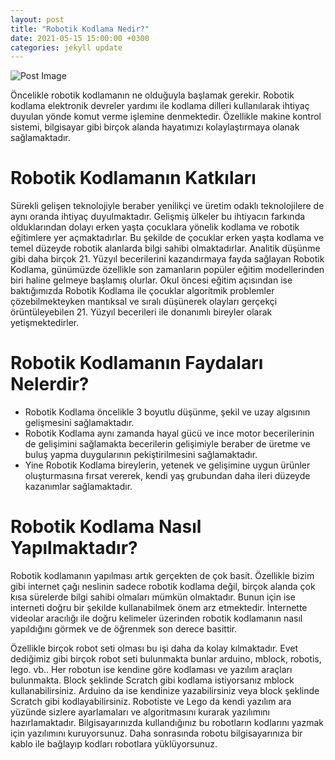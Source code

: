 ```yaml
---
layout: post
title: "Robotik Kodlama Nedir?"
date: 2021-05-15 15:00:00 +0300
categories: jekyll update
---
```


![Post Image](https://blog.berkaygebes.me/wp-content/uploads/2021/04/picography-robot-white-artificial-intelligence-alex-knight-small.jpg)

Öncelikle robotik kodlamanın ne olduğuyla başlamak gerekir. Robotik kodlama elektronik devreler yardımı ile kodlama dilleri kullanılarak ihtiyaç duyulan yönde komut verme işlemine denmektedir. Özellikle makine kontrol sistemi, bilgisayar gibi birçok alanda hayatımızı kolaylaştırmaya olanak sağlamaktadır. 

# Robotik Kodlamanın Katkıları

Sürekli gelişen teknolojiyle beraber yenilikçi ve üretim odaklı teknolojilere de aynı oranda ihtiyaç duyulmaktadır. Gelişmiş ülkeler bu ihtiyacın farkında olduklarından dolayı erken yaşta çocuklara yönelik kodlama ve robotik eğitimlere yer açmaktadırlar. Bu şekilde de çocuklar erken yaşta kodlama ve temel düzeyde robotik alanlarda bilgi sahibi olmaktadırlar. Analitik düşünme gibi daha birçok 21. Yüzyıl becerilerini kazandırmaya fayda sağlayan Robotik Kodlama, günümüzde özellikle son zamanların popüler eğitim modellerinden biri haline gelmeye başlamış olurlar. Okul öncesi eğitim açısından ise baktığımızda Robotik Kodlama ile çocuklar algoritmik problemler çözebilmekteyken mantıksal ve sıralı düşünerek olayları gerçekçi örüntüleyebilen 21. Yüzyıl becerileri ile donanımlı bireyler olarak yetişmektedirler. 

# Robotik Kodlamanın Faydaları Nelerdir?

* Robotik Kodlama öncelikle 3 boyutlu düşünme, şekil ve uzay algısının gelişmesini sağlamaktadır. 
* Robotik Kodlama aynı zamanda hayal gücü ve ince motor becerilerinin de gelişimini sağlamakta becerilerin gelişimiyle beraber de üretme ve buluş yapma duygularının pekiştirilmesini sağlamaktadır.
* Yine Robotik Kodlama bireylerin, yetenek ve gelişimine uygun ürünler oluşturmasına fırsat vererek, kendi yaş grubundan daha ileri düzeyde kazanımlar sağlamaktadır.

# Robotik Kodlama Nasıl Yapılmaktadır? 

Robotik kodlamanın yapılması artık gerçekten de çok basit. Özellikle bizim gibi internet çağı neslinin sadece robotik kodlama değil, birçok alanda çok kısa sürelerde bilgi sahibi olmaları mümkün olmaktadır. Bunun için ise interneti doğru bir şekilde kullanabilmek önem arz etmektedir. İnternette videolar aracılığı ile doğru kelimeler üzerinden robotik kodlamanın nasıl yapıldığını görmek ve de öğrenmek son derece basittir.

Özellikle birçok robot seti olması bu işi daha da kolay kılmaktadır. Evet dediğimiz gibi birçok robot seti bulunmakta bunlar arduino, mblock, robotis, lego. vb.. Her robotun ise kendine göre kodlaması ve yazılım araçları bulunmakta. Block şeklinde Scratch gibi kodlama istiyorsanız mblock kullanabilirsiniz. Arduino da ise kendinize yazabilirsiniz veya block şeklinde Scratch gibi kodlayabilirsiniz. Robotiste ve Lego da kendi yazılım ara yüzünde sizlere ayarlamaları ve algoritmasını kurarak yazılımını hazırlamaktadır. Bilgisayarınızda kullandığınız bu robotların kodlarını yazmak için yazılımını kuruyorsunuz. Daha sonrasında robotu bilgisayarınıza bir kablo ile bağlayıp kodları robotlara yüklüyorsunuz. 